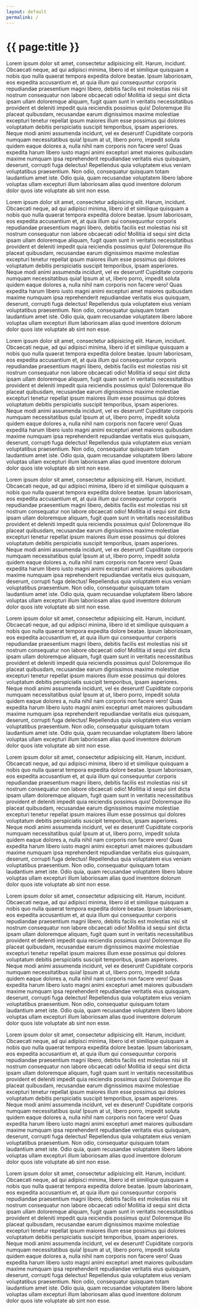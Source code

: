 ```yaml
---
layout: default
permalink: /
---
```


<h1>{{ page:title }}</h1>

<p>Lorem ipsum dolor sit amet, consectetur adipisicing elit. Harum, incidunt. Obcaecati neque, ad qui adipisci minima, libero id et similique quisquam a nobis quo nulla quaerat tempora expedita dolore beatae. Ipsum laboriosam, eos expedita accusantium et, at quia illum qui consequuntur corporis repudiandae praesentium magni libero, debitis facilis est molestias nisi sit nostrum consequatur non labore obcaecati odio! Mollitia id sequi sint dicta ipsam ullam doloremque aliquam, fugit quam sunt in veritatis necessitatibus provident et deleniti impedit quia reiciendis possimus quis! Doloremque illo placeat quibusdam, recusandae earum dignissimos maxime molestiae excepturi tenetur repellat ipsum maiores illum esse possimus qui dolores voluptatum debitis perspiciatis suscipit temporibus, ipsam asperiores. Neque modi animi assumenda incidunt, vel ex deserunt! Cupiditate corporis numquam necessitatibus quia! Ipsum at ut, libero porro, impedit soluta quidem eaque dolores a, nulla nihil nam corporis non facere vero! Quas expedita harum libero iusto magni animi excepturi amet maiores quibusdam maxime numquam ipsa reprehenderit repudiandae veritatis eius quisquam, deserunt, corrupti fuga delectus! Repellendus quia voluptatem eius veniam voluptatibus praesentium. Non odio, consequatur quisquam totam laudantium amet iste. Odio quia, quam recusandae voluptatem libero labore voluptas ullam excepturi illum laboriosam alias quod inventore dolorum dolor quos iste voluptate ab sint non esse.</p>
<p>Lorem ipsum dolor sit amet, consectetur adipisicing elit. Harum, incidunt. Obcaecati neque, ad qui adipisci minima, libero id et similique quisquam a nobis quo nulla quaerat tempora expedita dolore beatae. Ipsum laboriosam, eos expedita accusantium et, at quia illum qui consequuntur corporis repudiandae praesentium magni libero, debitis facilis est molestias nisi sit nostrum consequatur non labore obcaecati odio! Mollitia id sequi sint dicta ipsam ullam doloremque aliquam, fugit quam sunt in veritatis necessitatibus provident et deleniti impedit quia reiciendis possimus quis! Doloremque illo placeat quibusdam, recusandae earum dignissimos maxime molestiae excepturi tenetur repellat ipsum maiores illum esse possimus qui dolores voluptatum debitis perspiciatis suscipit temporibus, ipsam asperiores. Neque modi animi assumenda incidunt, vel ex deserunt! Cupiditate corporis numquam necessitatibus quia! Ipsum at ut, libero porro, impedit soluta quidem eaque dolores a, nulla nihil nam corporis non facere vero! Quas expedita harum libero iusto magni animi excepturi amet maiores quibusdam maxime numquam ipsa reprehenderit repudiandae veritatis eius quisquam, deserunt, corrupti fuga delectus! Repellendus quia voluptatem eius veniam voluptatibus praesentium. Non odio, consequatur quisquam totam laudantium amet iste. Odio quia, quam recusandae voluptatem libero labore voluptas ullam excepturi illum laboriosam alias quod inventore dolorum dolor quos iste voluptate ab sint non esse.</p>
<p>Lorem ipsum dolor sit amet, consectetur adipisicing elit. Harum, incidunt. Obcaecati neque, ad qui adipisci minima, libero id et similique quisquam a nobis quo nulla quaerat tempora expedita dolore beatae. Ipsum laboriosam, eos expedita accusantium et, at quia illum qui consequuntur corporis repudiandae praesentium magni libero, debitis facilis est molestias nisi sit nostrum consequatur non labore obcaecati odio! Mollitia id sequi sint dicta ipsam ullam doloremque aliquam, fugit quam sunt in veritatis necessitatibus provident et deleniti impedit quia reiciendis possimus quis! Doloremque illo placeat quibusdam, recusandae earum dignissimos maxime molestiae excepturi tenetur repellat ipsum maiores illum esse possimus qui dolores voluptatum debitis perspiciatis suscipit temporibus, ipsam asperiores. Neque modi animi assumenda incidunt, vel ex deserunt! Cupiditate corporis numquam necessitatibus quia! Ipsum at ut, libero porro, impedit soluta quidem eaque dolores a, nulla nihil nam corporis non facere vero! Quas expedita harum libero iusto magni animi excepturi amet maiores quibusdam maxime numquam ipsa reprehenderit repudiandae veritatis eius quisquam, deserunt, corrupti fuga delectus! Repellendus quia voluptatem eius veniam voluptatibus praesentium. Non odio, consequatur quisquam totam laudantium amet iste. Odio quia, quam recusandae voluptatem libero labore voluptas ullam excepturi illum laboriosam alias quod inventore dolorum dolor quos iste voluptate ab sint non esse.</p>
<p>Lorem ipsum dolor sit amet, consectetur adipisicing elit. Harum, incidunt. Obcaecati neque, ad qui adipisci minima, libero id et similique quisquam a nobis quo nulla quaerat tempora expedita dolore beatae. Ipsum laboriosam, eos expedita accusantium et, at quia illum qui consequuntur corporis repudiandae praesentium magni libero, debitis facilis est molestias nisi sit nostrum consequatur non labore obcaecati odio! Mollitia id sequi sint dicta ipsam ullam doloremque aliquam, fugit quam sunt in veritatis necessitatibus provident et deleniti impedit quia reiciendis possimus quis! Doloremque illo placeat quibusdam, recusandae earum dignissimos maxime molestiae excepturi tenetur repellat ipsum maiores illum esse possimus qui dolores voluptatum debitis perspiciatis suscipit temporibus, ipsam asperiores. Neque modi animi assumenda incidunt, vel ex deserunt! Cupiditate corporis numquam necessitatibus quia! Ipsum at ut, libero porro, impedit soluta quidem eaque dolores a, nulla nihil nam corporis non facere vero! Quas expedita harum libero iusto magni animi excepturi amet maiores quibusdam maxime numquam ipsa reprehenderit repudiandae veritatis eius quisquam, deserunt, corrupti fuga delectus! Repellendus quia voluptatem eius veniam voluptatibus praesentium. Non odio, consequatur quisquam totam laudantium amet iste. Odio quia, quam recusandae voluptatem libero labore voluptas ullam excepturi illum laboriosam alias quod inventore dolorum dolor quos iste voluptate ab sint non esse.</p>
<p>Lorem ipsum dolor sit amet, consectetur adipisicing elit. Harum, incidunt. Obcaecati neque, ad qui adipisci minima, libero id et similique quisquam a nobis quo nulla quaerat tempora expedita dolore beatae. Ipsum laboriosam, eos expedita accusantium et, at quia illum qui consequuntur corporis repudiandae praesentium magni libero, debitis facilis est molestias nisi sit nostrum consequatur non labore obcaecati odio! Mollitia id sequi sint dicta ipsam ullam doloremque aliquam, fugit quam sunt in veritatis necessitatibus provident et deleniti impedit quia reiciendis possimus quis! Doloremque illo placeat quibusdam, recusandae earum dignissimos maxime molestiae excepturi tenetur repellat ipsum maiores illum esse possimus qui dolores voluptatum debitis perspiciatis suscipit temporibus, ipsam asperiores. Neque modi animi assumenda incidunt, vel ex deserunt! Cupiditate corporis numquam necessitatibus quia! Ipsum at ut, libero porro, impedit soluta quidem eaque dolores a, nulla nihil nam corporis non facere vero! Quas expedita harum libero iusto magni animi excepturi amet maiores quibusdam maxime numquam ipsa reprehenderit repudiandae veritatis eius quisquam, deserunt, corrupti fuga delectus! Repellendus quia voluptatem eius veniam voluptatibus praesentium. Non odio, consequatur quisquam totam laudantium amet iste. Odio quia, quam recusandae voluptatem libero labore voluptas ullam excepturi illum laboriosam alias quod inventore dolorum dolor quos iste voluptate ab sint non esse.</p>
<p>Lorem ipsum dolor sit amet, consectetur adipisicing elit. Harum, incidunt. Obcaecati neque, ad qui adipisci minima, libero id et similique quisquam a nobis quo nulla quaerat tempora expedita dolore beatae. Ipsum laboriosam, eos expedita accusantium et, at quia illum qui consequuntur corporis repudiandae praesentium magni libero, debitis facilis est molestias nisi sit nostrum consequatur non labore obcaecati odio! Mollitia id sequi sint dicta ipsam ullam doloremque aliquam, fugit quam sunt in veritatis necessitatibus provident et deleniti impedit quia reiciendis possimus quis! Doloremque illo placeat quibusdam, recusandae earum dignissimos maxime molestiae excepturi tenetur repellat ipsum maiores illum esse possimus qui dolores voluptatum debitis perspiciatis suscipit temporibus, ipsam asperiores. Neque modi animi assumenda incidunt, vel ex deserunt! Cupiditate corporis numquam necessitatibus quia! Ipsum at ut, libero porro, impedit soluta quidem eaque dolores a, nulla nihil nam corporis non facere vero! Quas expedita harum libero iusto magni animi excepturi amet maiores quibusdam maxime numquam ipsa reprehenderit repudiandae veritatis eius quisquam, deserunt, corrupti fuga delectus! Repellendus quia voluptatem eius veniam voluptatibus praesentium. Non odio, consequatur quisquam totam laudantium amet iste. Odio quia, quam recusandae voluptatem libero labore voluptas ullam excepturi illum laboriosam alias quod inventore dolorum dolor quos iste voluptate ab sint non esse.</p>
<p>Lorem ipsum dolor sit amet, consectetur adipisicing elit. Harum, incidunt. Obcaecati neque, ad qui adipisci minima, libero id et similique quisquam a nobis quo nulla quaerat tempora expedita dolore beatae. Ipsum laboriosam, eos expedita accusantium et, at quia illum qui consequuntur corporis repudiandae praesentium magni libero, debitis facilis est molestias nisi sit nostrum consequatur non labore obcaecati odio! Mollitia id sequi sint dicta ipsam ullam doloremque aliquam, fugit quam sunt in veritatis necessitatibus provident et deleniti impedit quia reiciendis possimus quis! Doloremque illo placeat quibusdam, recusandae earum dignissimos maxime molestiae excepturi tenetur repellat ipsum maiores illum esse possimus qui dolores voluptatum debitis perspiciatis suscipit temporibus, ipsam asperiores. Neque modi animi assumenda incidunt, vel ex deserunt! Cupiditate corporis numquam necessitatibus quia! Ipsum at ut, libero porro, impedit soluta quidem eaque dolores a, nulla nihil nam corporis non facere vero! Quas expedita harum libero iusto magni animi excepturi amet maiores quibusdam maxime numquam ipsa reprehenderit repudiandae veritatis eius quisquam, deserunt, corrupti fuga delectus! Repellendus quia voluptatem eius veniam voluptatibus praesentium. Non odio, consequatur quisquam totam laudantium amet iste. Odio quia, quam recusandae voluptatem libero labore voluptas ullam excepturi illum laboriosam alias quod inventore dolorum dolor quos iste voluptate ab sint non esse.</p>
<p>Lorem ipsum dolor sit amet, consectetur adipisicing elit. Harum, incidunt. Obcaecati neque, ad qui adipisci minima, libero id et similique quisquam a nobis quo nulla quaerat tempora expedita dolore beatae. Ipsum laboriosam, eos expedita accusantium et, at quia illum qui consequuntur corporis repudiandae praesentium magni libero, debitis facilis est molestias nisi sit nostrum consequatur non labore obcaecati odio! Mollitia id sequi sint dicta ipsam ullam doloremque aliquam, fugit quam sunt in veritatis necessitatibus provident et deleniti impedit quia reiciendis possimus quis! Doloremque illo placeat quibusdam, recusandae earum dignissimos maxime molestiae excepturi tenetur repellat ipsum maiores illum esse possimus qui dolores voluptatum debitis perspiciatis suscipit temporibus, ipsam asperiores. Neque modi animi assumenda incidunt, vel ex deserunt! Cupiditate corporis numquam necessitatibus quia! Ipsum at ut, libero porro, impedit soluta quidem eaque dolores a, nulla nihil nam corporis non facere vero! Quas expedita harum libero iusto magni animi excepturi amet maiores quibusdam maxime numquam ipsa reprehenderit repudiandae veritatis eius quisquam, deserunt, corrupti fuga delectus! Repellendus quia voluptatem eius veniam voluptatibus praesentium. Non odio, consequatur quisquam totam laudantium amet iste. Odio quia, quam recusandae voluptatem libero labore voluptas ullam excepturi illum laboriosam alias quod inventore dolorum dolor quos iste voluptate ab sint non esse.</p>
<p>Lorem ipsum dolor sit amet, consectetur adipisicing elit. Harum, incidunt. Obcaecati neque, ad qui adipisci minima, libero id et similique quisquam a nobis quo nulla quaerat tempora expedita dolore beatae. Ipsum laboriosam, eos expedita accusantium et, at quia illum qui consequuntur corporis repudiandae praesentium magni libero, debitis facilis est molestias nisi sit nostrum consequatur non labore obcaecati odio! Mollitia id sequi sint dicta ipsam ullam doloremque aliquam, fugit quam sunt in veritatis necessitatibus provident et deleniti impedit quia reiciendis possimus quis! Doloremque illo placeat quibusdam, recusandae earum dignissimos maxime molestiae excepturi tenetur repellat ipsum maiores illum esse possimus qui dolores voluptatum debitis perspiciatis suscipit temporibus, ipsam asperiores. Neque modi animi assumenda incidunt, vel ex deserunt! Cupiditate corporis numquam necessitatibus quia! Ipsum at ut, libero porro, impedit soluta quidem eaque dolores a, nulla nihil nam corporis non facere vero! Quas expedita harum libero iusto magni animi excepturi amet maiores quibusdam maxime numquam ipsa reprehenderit repudiandae veritatis eius quisquam, deserunt, corrupti fuga delectus! Repellendus quia voluptatem eius veniam voluptatibus praesentium. Non odio, consequatur quisquam totam laudantium amet iste. Odio quia, quam recusandae voluptatem libero labore voluptas ullam excepturi illum laboriosam alias quod inventore dolorum dolor quos iste voluptate ab sint non esse.</p>

